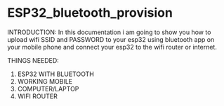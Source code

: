 # ESP32_bluetooth_provision

INTRODUCTION: 
In this documentation i am going to show you how to upload wifi SSID and PASSWORD to your esp32 using bluetooth app on your mobile phone and connect your
esp32 to the wifi router or internet.

THINGS NEEDED:
1. ESP32 WITH BLUETOOTH
2. WORKING MOBILE
3. COMPUTER/LAPTOP
4. WIFI ROUTER

